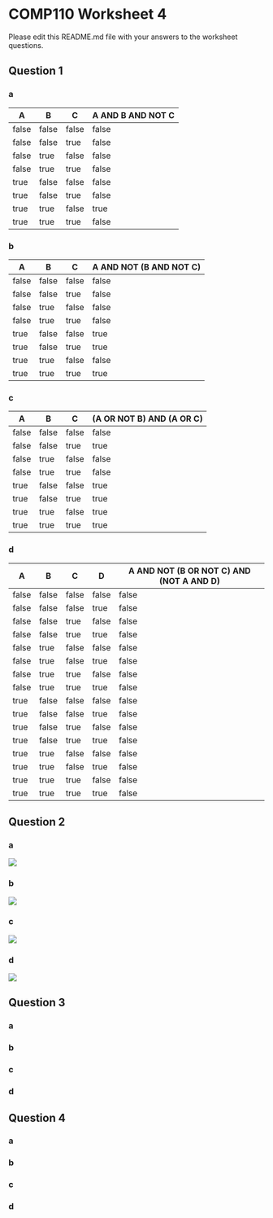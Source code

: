 # COMP110 Worksheet 4

Please edit this README.md file with your answers to the worksheet questions.

## Question 1

### a
|A    |B    |C    |A AND B AND NOT C   |
|-----|-----|-----|--------------------|
|false|false|false|false               |
|false|false|true |false               |
|false|true |false|false               |
|false|true |true |false               |
|true |false|false|false               |
|true |false|true |false               |
|true |true |false|true                |
|true |true |true |false               |


### b
|A    |B    |C    |A AND NOT (B AND NOT C)  |
|-----|-----|-----|-------------------------|
|false|false|false|false                    |
|false|false|true |false                    |
|false|true |false|false                    |
|false|true |true |false                    |
|true |false|false|true                     |
|true |false|true |true                     |
|true |true |false|false                    |
|true |true |true |true                     |

### c
|A    |B    |C    |(A OR NOT B) AND (A OR C) |
|-----|-----|-----|--------------------------|
|false|false|false|false                     |
|false|false|true |true                      |
|false|true |false|false                     |
|false|true |true |false                     |
|true |false|false|true                      |
|true |false|true |true                      |
|true |true |false|true                      |
|true |true |true |true                      |

### d
|A    |B    |C    |D    |A AND NOT (B OR NOT C) AND (NOT A AND D) |
|-----|-----|-----|-----|-----------------------------------------|
|false|false|false|false|false                                    |
|false|false|false|true |false                                    |
|false|false|true |false|false                                    |
|false|false|true |true |false                                    |
|false|true |false|false|false                                    |
|false|true |false|true |false                                    |
|false|true |true |false|false                                    |
|false|true |true |true |false                                    |
|true |false|false|false|false                                    |
|true |false|false|true |false                                    |
|true |false|true |false|false                                    |
|true |false|true |true |false                                    |
|true |true |false|false|false                                    |
|true |true |false|true |false                                    |
|true |true |true |false|false                                    |
|true |true |true |true |false                                    |

## Question 2

### a
![](https://github.com/JBroughton2/comp110-worksheet-4/blob/master/Logic%20Circuit%201.PNG)

### b
![](https://github.com/JBroughton2/comp110-worksheet-4/blob/master/Logic%20Circuit%202.PNG)

### c
![](https://github.com/JBroughton2/comp110-worksheet-4/blob/master/Logic%20Circuit%203.PNG)

### d
![](https://github.com/JBroughton2/comp110-worksheet-4/blob/master/Logic%20Circuit%204.PNG)

## Question 3

### a

### b

### c

### d

## Question 4

### a

### b

### c

### d

